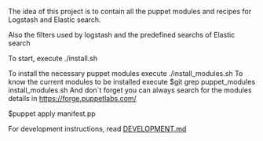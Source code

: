 The idea of this project is to contain all the puppet modules and recipes for Logstash and Elastic search.

Also the filters used by logstash and the predefined searchs of Elastic search

To start, execute ./install.sh

To install the necessary puppet modules execute ./install_modules.sh
To know the current modules to be installed execute $git grep puppet_modules install_modules.sh
And don`t forget you can always search for the modules details in https://forge.puppetlabs.com/

$puppet apply manifest.pp

For development instructions, read [DEVELOPMENT.md](DEVELOPMENT.md)

